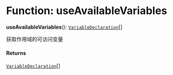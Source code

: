 # Function: useAvailableVariables

**useAvailableVariables**(): [`VariableDeclaration`](/en/auto-docs/variable-plugin/classes/VariableDeclaration.md)\[]

获取作用域的可访问变量

#### Returns

[`VariableDeclaration`](/en/auto-docs/variable-plugin/classes/VariableDeclaration.md)\[]
